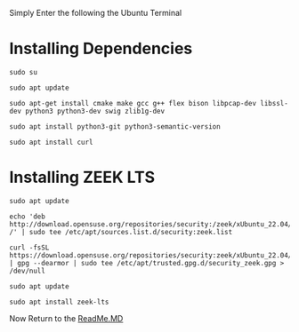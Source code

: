 Simply Enter the following the Ubuntu Terminal
# Installing Dependencies
```
sudo su
```
```
sudo apt update
```
```
sudo apt-get install cmake make gcc g++ flex bison libpcap-dev libssl-dev python3 python3-dev swig zlib1g-dev
```
```
sudo apt install python3-git python3-semantic-version
```
```
sudo apt install curl
```
# Installing ZEEK LTS
```
sudo apt update
```
```
echo 'deb http://download.opensuse.org/repositories/security:/zeek/xUbuntu_22.04/ /' | sudo tee /etc/apt/sources.list.d/security:zeek.list
```
```
curl -fsSL https://download.opensuse.org/repositories/security:zeek/xUbuntu_22.04/Release.key | gpg --dearmor | sudo tee /etc/apt/trusted.gpg.d/security_zeek.gpg > /dev/null
```
```
sudo apt update
```
```
sudo apt install zeek-lts
```
Now Return to the [ReadMe.MD](https://github.com/cyberseef/Zeek_Installation_Guide/blob/bb7c92aad1ad6a0fb7c5570805e4780ac8301b6b/ReadMe.MD)
